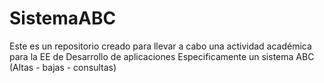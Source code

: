 # SistemaABC
Este es un repositorio creado para llevar a cabo una actividad académica para la EE de Desarrollo de aplicaciones
Especificamente un sistema ABC (Altas - bajas - consultas)
